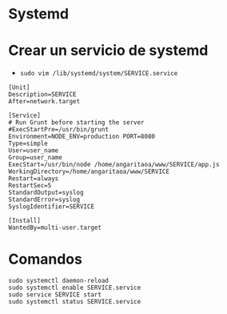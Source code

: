 # Systemd

#  Crear un servicio de systemd

*  ```sudo vim /lib/systemd/system/SERVICE.service```

```
[Unit]
Description=SERVICE
After=network.target

[Service]
# Run Grunt before starting the server
#ExecStartPre=/usr/bin/grunt
Environment=NODE_ENV=production PORT=8080
Type=simple
User=user_name
Group=user_name
ExecStart=/usr/bin/node /home/angaritaoa/www/SERVICE/app.js
WorkingDirectory=/home/angaritaoa/www/SERVICE
Restart=always
RestartSec=5
StandardOutput=syslog
StandardError=syslog
SyslogIdentifier=SERVICE

[Install]
WantedBy=multi-user.target
```

#  Comandos

```
sudo systemctl daemon-reload
sudo systemctl enable SERVICE.service
sudo service SERVICE start
sudo systemctl status SERVICE.service
```
